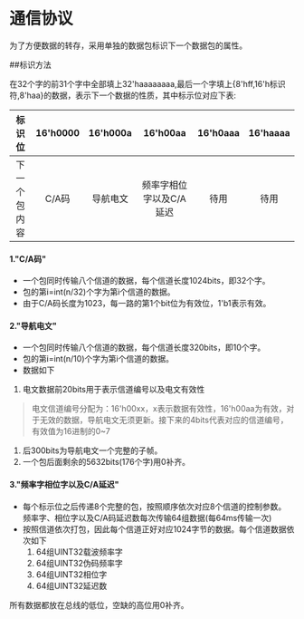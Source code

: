 通信协议
===
为了方便数据的转存，采用单独的数据包标识下一个数据包的属性。

##标识方法

在32个字的前31个字中全部填上32'haaaaaaaa,最后一个字填上{8'hff,16'h标识符,8'haa}的数据，表示下一个数据的性质，其中标示位对应下表:

| 标识位     | 16'h0000 | 16'h000a | 16'h00aa | 16'h0aaa | 16'haaaa |
| :----------: | :-----: | :-----: | :-----: | :-----: | :-----: |
| 下一个包内容 | C/A码 | 导航电文 | 频率字相位字以及C/A延迟 | 待用 | 待用 |


#### 1."C/A码"
 - 一个包同时传输八个信道的数据，每个信道长度1024bits，即32个字。
 - 包的第i=int(n/32)个字为第i个信道的数据。
 - 由于C/A码长度为1023，每一路的第1个bit位为有效位，1'b1表示有效。

#### 2."导航电文"
 - 一个包同时传输八个信道的数据，每个信道长度320bits，即10个字。
 - 包的第i=int(n/10)个字为第i个信道的数据。
 - 数据如下
  1. 电文数据前20bits用于表示信道编号以及电文有效性
> 电文信道编号分配为：16'h00xx，x表示数据有效性，16'h00aa为有效，对于无效的数据，导航电文无须更新。接下来的4bits代表对应的信道编号，有效值为16进制的0~7
  1. 后300bits为导航电文一个完整的子帧。
  1. 一个包后面剩余的5632bits(176个字)用0补齐。

#### 3."频率字相位字以及C/A延迟"

 - 每个标示位之后传递8个完整的包，按照顺序依次对应8个信道的控制参数。
频率字、相位字以及C/A码延迟数每次传输64组数据(每64ms传输一次)
 - 按照信道依次打包，因此每个信道正好对应1024字节的数据。每个信道数据依次如下
	1. 64组UINT32载波频率字
	1. 64组UINT32伪码频率字
	1. 64组UINT32相位字
	1. 64组UINT32延迟数 
  
所有数据都放在总线的低位，空缺的高位用0补齐。
